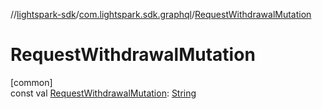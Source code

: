 //[lightspark-sdk](../../index.md)/[com.lightspark.sdk.graphql](index.md)/[RequestWithdrawalMutation](-request-withdrawal-mutation.md)

# RequestWithdrawalMutation

[common]\
const val [RequestWithdrawalMutation](-request-withdrawal-mutation.md): [String](https://kotlinlang.org/api/latest/jvm/stdlib/kotlin/-string/index.html)
